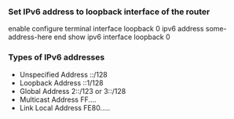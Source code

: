 


### Set IPv6 address to loopback interface of the router
enable
configure terminal 
interface loopback 0
ipv6 address some-address-here
end
show ipv6 interface loopback 0



### Types of IPv6 addresses
- Unspecified Address ::/128
- Loopback Address ::1/128
- Global Address 2::/123 or 3::/128
- Multicast Address FF....
- Link Local Address FE80.....















